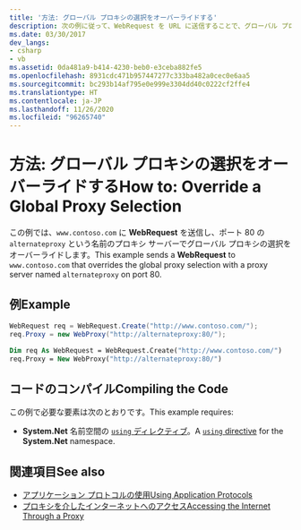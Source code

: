 ```yaml
---
title: '方法: グローバル プロキシの選択をオーバーライドする'
description: 次の例に従って、WebRequest を URL に送信することで、グローバル プロキシの選択をオーバーライドします。これにより、この選択がプロキシ サーバーでオーバーライドされます。
ms.date: 03/30/2017
dev_langs:
- csharp
- vb
ms.assetid: 0da481a9-b414-4230-beb0-e3ceba882fe5
ms.openlocfilehash: 8931cdc471b957447277c333ba482a0cec0e6aa5
ms.sourcegitcommit: bc293b14af795e0e999e3304dd40c0222cf2ffe4
ms.translationtype: HT
ms.contentlocale: ja-JP
ms.lasthandoff: 11/26/2020
ms.locfileid: "96265740"
---
```

# <a name="how-to-override-a-global-proxy-selection"></a><span data-ttu-id="a313e-103">方法: グローバル プロキシの選択をオーバーライドする</span><span class="sxs-lookup"><span data-stu-id="a313e-103">How to: Override a Global Proxy Selection</span></span>

<span data-ttu-id="a313e-104">この例では、`www.contoso.com` に **WebRequest** を送信し、ポート 80 の `alternateproxy` という名前のプロキシ サーバーでグローバル プロキシの選択をオーバーライドします。</span><span class="sxs-lookup"><span data-stu-id="a313e-104">This example sends a **WebRequest** to `www.contoso.com` that overrides the global proxy selection with a proxy server named `alternateproxy` on port 80.</span></span>  
  
## <a name="example"></a><span data-ttu-id="a313e-105">例</span><span class="sxs-lookup"><span data-stu-id="a313e-105">Example</span></span>  
  
```csharp  
WebRequest req = WebRequest.Create("http://www.contoso.com/");  
req.Proxy = new WebProxy("http://alternateproxy:80/");  
```  
  
```vb  
Dim req As WebRequest = WebRequest.Create("http://www.contoso.com/")  
req.Proxy = New WebProxy("http://alternateproxy:80/")  
```  
  
## <a name="compiling-the-code"></a><span data-ttu-id="a313e-106">コードのコンパイル</span><span class="sxs-lookup"><span data-stu-id="a313e-106">Compiling the Code</span></span>  

 <span data-ttu-id="a313e-107">この例で必要な要素は次のとおりです。</span><span class="sxs-lookup"><span data-stu-id="a313e-107">This example requires:</span></span>  
  
- <span data-ttu-id="a313e-108">**System.Net** 名前空間の [`using` ディレクティブ](../../csharp/language-reference/keywords/using-directive.md)。</span><span class="sxs-lookup"><span data-stu-id="a313e-108">A [`using` directive](../../csharp/language-reference/keywords/using-directive.md) for the **System.Net** namespace.</span></span>  
  
## <a name="see-also"></a><span data-ttu-id="a313e-109">関連項目</span><span class="sxs-lookup"><span data-stu-id="a313e-109">See also</span></span>

- [<span data-ttu-id="a313e-110">アプリケーション プロトコルの使用</span><span class="sxs-lookup"><span data-stu-id="a313e-110">Using Application Protocols</span></span>](using-application-protocols.md)
- [<span data-ttu-id="a313e-111">プロキシを介したインターネットへのアクセス</span><span class="sxs-lookup"><span data-stu-id="a313e-111">Accessing the Internet Through a Proxy</span></span>](accessing-the-internet-through-a-proxy.md)
